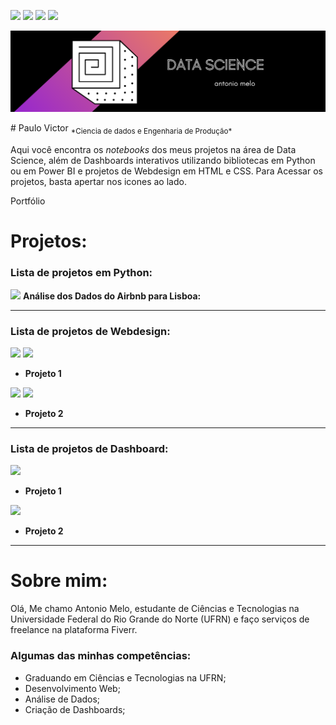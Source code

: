 <a href='https://www.linkedin.com/in/antonio-melo-6b3927201/'><img src="https://img.shields.io/badge/LinkedIn-0077B5?style=for-the-badge&logo=linkedin&logoColor=white"></a>
<a href='https://www.fiverr.com/users/antonio26_/seller_dashboard'><img src="https://img.shields.io/badge/fiverr-1DBF73?style=for-the-badge&amp;logo=fiverr&amp;logoColor=white"></a> 
<a href="https://medium.com/@antoniomlo"><img src="https://img.shields.io/badge/Medium-12100E?style=for-the-badge&logo=medium&logoColor=white"></a>
<a href='https://github.com/antoniomlo'><img src="https://img.shields.io/badge/GitHub-100000?style=for-the-badge&logo=github&logoColor=white"></a>

<p align="center">
  <img src="/img/DATA SCIENCE (1).png" >
</p>
# Paulo Victor
<sub>*Ciencia de dados e Engenharia de Produção*</sub>

Aqui você encontra os *notebooks* dos meus projetos na área de Data Science, além de Dashboards interativos utilizando bibliotecas em Python ou em Power BI e projetos de Webdesign em HTML e CSS. Para Acessar os projetos, basta apertar nos icones ao lado.

<p>Portfólio</p>

# Projetos:

### Lista de projetos em Python:

<a href='https://github.com/antoniomelo26/Data_Science/blob/main/Analisando_os_Dados_do_Airbnb.ipynb'><img src="https://img.shields.io/badge/Jupyter-F37626.svg?&amp;style=for-the-badge&amp;logo=Jupyter&amp;logoColor=white"></a> **Análise dos Dados do Airbnb para Lisboa:** 

---

### Lista de projetos de Webdesign:

<a href='https://www.linkedin.com/in/antonio-melo-6b3927201/'><img src="https://img.shields.io/badge/CSS3-1572B6?style=for-the-badge&logo=css3&logoColor=white"></a>
<a href='https://www.linkedin.com/in/antonio-melo-6b3927201/'><img src="https://img.shields.io/badge/HTML5-E34F26?style=for-the-badge&logo=html5&logoColor=white"></a>
* **Projeto 1** 

<a href='https://www.linkedin.com/in/antonio-melo-6b3927201/'><img src="https://img.shields.io/badge/CSS3-1572B6?style=for-the-badge&logo=css3&logoColor=white"></a>
<a href='https://www.linkedin.com/in/antonio-melo-6b3927201/'><img src="https://img.shields.io/badge/HTML5-E34F26?style=for-the-badge&logo=html5&logoColor=white"></a>
* **Projeto 2** 

---

### Lista de projetos de Dashboard:

<a href="https://www.linkedin.com/in/antonio-melo-6b3927201/"><img src="https://img.shields.io/badge/PowerBI-F2C811?style=for-the-badge&logo=Power%20BI&logoColor=white"></a>
* **Projeto 1** 

<a href="https://www.linkedin.com/in/antonio-melo-6b3927201/"><img src="https://img.shields.io/badge/Python-3776AB?style=for-the-badge&logo=python&logoColor=white"></a>
* **Projeto 2** 

---

# Sobre mim:

Olá,
Me chamo Antonio Melo, estudante de Ciências e Tecnologias na Universidade Federal do Rio Grande do Norte (UFRN) e faço serviços de freelance na plataforma Fiverr.

### **Algumas das minhas competências:**

* Graduando em Ciências e Tecnologias na UFRN;
* Desenvolvimento Web;
* Análise de Dados;
* Criação de Dashboards;



